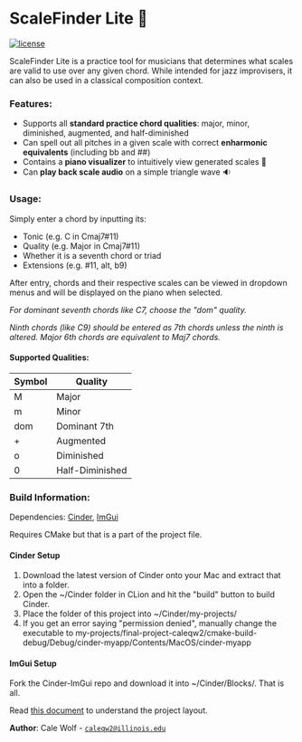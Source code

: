 # ScaleFinder Lite :musical_score:

[![license](https://img.shields.io/badge/license-MIT-green)](LICENSE)

ScaleFinder Lite is a practice tool for musicians that determines what scales are valid to use over any given chord. While intended for
jazz improvisers, it can also be used in a classical composition context.

### Features:

- Supports all **standard practice chord qualities**: major, minor, diminished, augmented, and half-diminished
- Can spell out all pitches in a given scale with correct **enharmonic equivalents** (including bb and ##)
- Contains a **piano visualizer** to intuitively view generated scales :musical_keyboard:
- Can **play back scale audio** on a simple triangle wave :sound:

### Usage:

Simply enter a chord by inputting its:
- Tonic (e.g. C in Cmaj7#11)
- Quality (e.g. Major in Cmaj7#11)
- Whether it is a seventh chord or triad
- Extensions (e.g. #11, alt, b9)

After entry, chords and their respective scales can be viewed in dropdown menus and will be displayed on the piano
when selected.
    
*For dominant seventh chords like C7, choose the "dom" quality.*

*Ninth chords (like C9) should be entered as 7th chords unless the ninth is altered. Major 6th chords are equivalent
to Maj7 chords.*

#### Supported Qualities:

| Symbol | Quality |
| ------------ | ------------- |
| M | Major |
| m | Minor | 
| dom | Dominant 7th |
| + | Augmented |
| o | Diminished |
| 0 | Half-Diminished |

### Build Information:

Dependencies: [Cinder](https://libcinder.org), [ImGui](https://github.com/simongeilfus/Cinder-ImGui)

Requires CMake but that is a part of the project file.

#### Cinder Setup
1. Download the latest version of Cinder onto your Mac and extract that into a folder.
2. Open the ~/Cinder folder in CLion and hit the "build" button to build Cinder.
3. Place the folder of this project into ~/Cinder/my-projects/
4. If you get an error saying "permission denied", manually change the executable to 
my-projects/final-project-caleqw2/cmake-build-debug/Debug/cinder-myapp/Contents/MacOS/cinder-myapp

#### ImGui Setup

Fork the Cinder-ImGui repo and download it into ~/Cinder/Blocks/. That is all.

Read [this document](https://cliutils.gitlab.io/modern-cmake/chapters/basics/structure.html) to understand the project
layout.

**Author**: Cale Wolf - [`caleqw2@illinois.edu`](mailto:caleqw2@illinois.edu)
